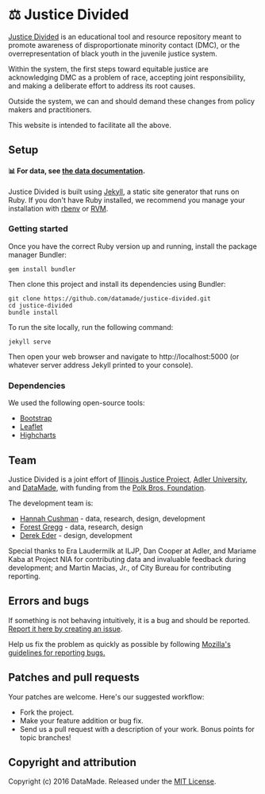 # ⚖ Justice Divided

[Justice Divided](https://justicedivided.com) is an educational tool and resource repository meant to promote awareness of disproportionate minority contact (DMC), or the overrepresentation of black youth in the juvenile justice system.

Within the system, the first steps toward equitable justice are acknowledging DMC as a problem of race, accepting joint responsibility, and making a deliberate effort to address its root causes.

Outside the system, we can and should demand these changes from policy makers and practitioners.

This website is intended to facilitate all the above.

## Setup 

#### 📊 For data, see [the data documentation](https://github.com/datamade/justice-divided/tree/master/data).

Justice Divided is built using [Jekyll](https://jekyllrb.com/), a static site generator that runs on Ruby. If you don't have Ruby installed, we recommend you manage your installation with [rbenv](https://github.com/rbenv/rbenv) or [RVM](https://rvm.io/).

### Getting started

Once you have the correct Ruby version up and running, install the package manager Bundler:

```
gem install bundler
```

Then clone this project and install its dependencies using Bundler:

```
git clone https://github.com/datamade/justice-divided.git
cd justice-divided
bundle install
```

To run the site locally, run the following command:

```
jekyll serve
```

Then open your web browser and navigate to http://localhost:5000 (or whatever server address Jekyll printed to your console).

### Dependencies 

We used the following open-source tools:

* [Bootstrap](http://getbootstrap.com/)
* [Leaflet](http://leafletjs.com/)
* [Highcharts](https://www.highcharts.com/)

## Team

Justice Divided is a joint effort of [Illinois Justice Project](http://www.iljp.org/), [Adler University](http://www.adler.edu/), and [DataMade](https://datamade.us), with funding from the [Polk Bros. Foundation](http://www.polkbrosfdn.org/).

The development team is:

* [Hannah Cushman](https://twitter.com/hancush) - data, research, design, development
* [Forest Gregg](https://github.com/fgregg) - data, research, design
* [Derek Eder](https://github.com/derekeder) - design, development

Special thanks to Era Laudermilk at ILJP, Dan Cooper at Adler, and Mariame Kaba at Project NIA for contributing data and invaluable feedback during development; and Martin Macias, Jr., of City Bureau for contributing reporting.

## Errors and bugs

If something is not behaving intuitively, it is a bug and should be reported.
[Report it here by creating an issue](https://github.com/datamade/justice-divided/issues).

Help us fix the problem as quickly as possible by following [Mozilla's guidelines for reporting bugs.](https://developer.mozilla.org/en-US/docs/Mozilla/QA/Bug_writing_guidelines#General_Outline_of_a_Bug_Report)

## Patches and pull requests

Your patches are welcome. Here's our suggested workflow:
 
* Fork the project.
* Make your feature addition or bug fix.
* Send us a pull request with a description of your work. Bonus points for topic branches!

## Copyright and attribution

Copyright (c) 2016 DataMade. Released under the [MIT License](https://github.com/datamade/justice-divided/blob/master/LICENSE).